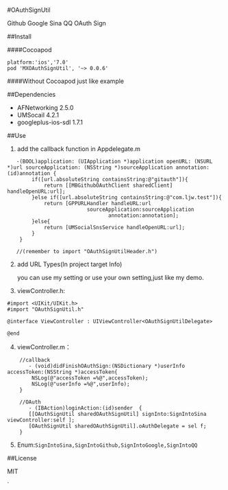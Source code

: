 #OAuthSignUtil

Github Google Sina QQ OAuth Sign

##Install

####Cocoapod
	
	platform:'ios','7.0'
	pod 'MXOAuthSignUtil', '~> 0.0.6'

####Without Cocoapod
	just like example

##Dependencies

- AFNetworking  2.5.0
- UMSocail  4.2.1
- googleplus-ios-sdl  1.7.1

##Use

1. add the callback function in Appdelegate.m

```    
   -(BOOL)application: (UIApplication *)application openURL: (NSURL *)url sourceApplication: (NSString *)sourceApplication annotation: (id)annotation {
        if([url.absoluteString containsString:@"gitauth"]){
            return [[MBGithubOAuthClient sharedClient] handleOpenURL:url];
        }else if([url.absoluteString containsString:@"com.ljw.test"]){
            return [GPPURLHandler handleURL:url
                          sourceApplication:sourceApplication
                                 annotation:annotation];
        }else{
            return [UMSocialSnsService handleOpenURL:url];
        }
    }

   //(remember to import "OAuthSignUtilHeader.h")
```
2. add URL Types(In project target Info)

   you can use my setting or use your own setting,just like my demo.

3. viewController.h:

``` 
#import <UIKit/UIKit.h>
#import "OAuthSignUtil.h"

@interface ViewController : UIViewController<OAuthSignUtilDelegate>

@end
```

4. viewController.m：

```
	//callback
	   - (void)didFinishOAuthSign:(NSDictionary *)userInfo accessToken:(NSString *)accessToken{
	    NSLog(@"accessToken =%@",accessToken);
	    NSLog(@"userInfo =%@",userInfo);
	}

    //OAuth
       - (IBAction)loginAction:(id)sender  {
       [[OAuthSignUtil sharedOAuthSignUtil] signInto:SignIntoSina viewController:self ];
       [OAuthSignUtil sharedOAuthSignUtil].oAuthDelegate = sel f;
 	}

```  
   
5. Enum:`SignIntoSina,SignIntoGithub,SignIntoGoogle,SignIntoQQ`

##License

MIT












`

